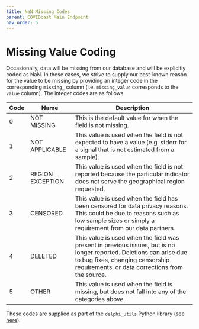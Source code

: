 ```yaml
---
title: NaN Missing Codes
parent: COVIDcast Main Endpoint
nav_order: 5
---
```


# Missing Value Coding

Occasionally, data will be missing from our database and will be explicitly coded as NaN.
In these cases, we strive to supply our best-known reason for the value to be missing by
providing an integer code in the corresponding `missing_` column (i.e. `missing_value`
corresponds to the `value` column). The integer codes are as follows

| Code | Name | Description |
| --- | --- | --- |
| 0 | NOT MISSING | This is the default value for when the field is not missing. |
| 1 | NOT APPLICABLE | This value is used when the field is not expected to have a value (e.g. stderr for a signal that is not estimated from a sample). |
| 2 | REGION EXCEPTION | This value is used when the field is not reported because the particular indicator does not serve the geographical region requested. |
| 3 | CENSORED | This value is used when the field has been censored for data privacy reasons. This could be due to reasons such as low sample sizes or simply a requirement from our data partners. |
| 4 | DELETED | This value is used when the field was present in previous issues, but is no longer reported. Deletions can arise due to bug fixes, changing censorship requirements, or data corrections from the source. |
| 5 | OTHER | This value is used when the field is missing, but does not fall into any of the categories above. |

These codes are supplied as part of the `delphi_utils` Python library (see [here](https://pypi.org/project/delphi-utils/)).
